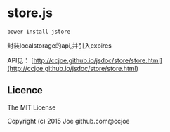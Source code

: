 # store.js
```
bower install jstore
```

封装localstorage的api,并引入expires

API见： [http://ccjoe.github.io/jsdoc/store/store.html](http://ccjoe.github.io/jsdoc/store/store.html)


## Licence ##

The MIT License

Copyright (c) 2015 Joe github.com@ccjoe
